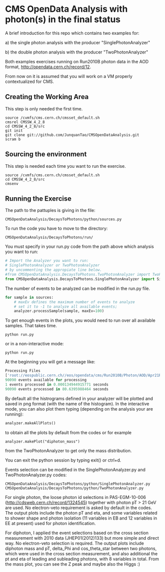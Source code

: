 # CMS OpenData Analysis with photon(s) in the final status

A brief introduction for this repo which contains two examples for:

a) the single photon analysis with the producer "SinglePhotonAnalyzer"

b) the double photon analysis with the producer "TwoPhotonAnalyzer"

Both examples exercises running on Run2010B photon data in the AOD format, http://opendata.cern.ch/record/12.

From now on it is assumed that you will work on a VM properly contextualized for CMS.

## Creating the Working Area

This step is only needed the first time.

```
source /cvmfs/cms.cern.ch/cmsset_default.sh
cmsrel CMSSW_4_2_8
cd CMSSW_4_2_8/src
git init
git clone git://github.com/JunquanTao/CMSOpenDataAnalysis.git
scram b
```

## Sourcing the environment 

This step is needed each time you want to run the exercise.

```
source /cvmfs/cms.cern.ch/cmsset_default.sh
cd CMSSW_4_2_8/src
cmsenv
```

## Running the Exercise

The path to the pattuples is giving in the file:
```
CMSOpenDataAnalysis/DecaysToPhotons/python/sources.py
``` 

To run the code you have to move to the directory:

```
CMSOpenDataAnalysis/DecaysToPhotons/run/
```

You must specify in your run.py code from the path above which analysis you want to run:

```python
# Import the Analyzer you want to run:
# SinglePhotonAnalyzer or TwoPhotonAnalyzer
# by uncommenting the appropiate line below.
#from CMSOpenDataAnalysis.DecaysToPhotons.TwoPhotonAnalyzer import TwoPhotonAnalyzer as MyAnalyzer
from CMSOpenDataAnalysis.DecaysToPhotons.SinglePhotonAnalyzer import SinglePhotonAnalyzer as MyAnalyzer
``` 

The number of events to be analyzed can be modified in the run.py file.

```python
for sample in sources:
    # maxEv defines the maximum number of events to analyze
    # set it to -1 to analyze all available events; 
    analyzer.processSample(sample, maxEv=100)
```

To get enough events in the plots, you would need to run over all available samples. That takes time.

```
python run.py 
```

or in a non-interactive mode:

```
python run.py 
```
At the beginning you will get a message like: 

```python
Processing Files
['root://eospublic.cern.ch//eos/opendata/cms/Run2010B/Photon/AOD/Apr21ReReco-v1/0005/004DDBA5-7471-E011-A381-0017A4770C08.root', 'root://eospublic.cern.ch//eos/opendata/cms/Run2010B/Photon/AOD/Apr21ReReco-v1/0005/00C1B689-F670-E011-B054-1CC1DE1CF1BA.root', 'root://eospublic.cern.ch//eos/opendata/cms/Run2010B/Photon/AOD/Apr21ReReco-v1/0005/063C79CD-3271-E011-934D-0025B3E022C2.root', 'root://eospublic.cern.ch//eos/opendata/cms/Run2010B/Photon/AOD/Apr21ReReco-v1/0005/065409FD-0071-E011-B185-001F296B758E.root', 'root://eospublic.cern.ch//eos/opendata/cms/Run2010B/Photon/AOD/Apr21ReReco-v1/0005/06C1851C-8E71-E011-83BB-00237DA16C42.root', 'root://eospublic.cern.ch//eos/opendata/cms/Run2010B/Photon/AOD/Apr21ReReco-v1/0005/08118EBE-9B71-E011-915E-001F296B758E.root', 'root://eospublic.cern.ch//eos/opendata/cms/Run2010B/Photon/AOD/Apr21ReReco-v1/0005/0A6EBDBB-8371-E011-A8EE-0017A477003C.root', 'root://eospublic.cern.ch//eos/opendata/cms/Run2010B/Photon/AOD/Apr21ReReco-v1/0005/0C59D16B-F670-E011-A3D4-1CC1DE1CDDBC.root', 'root://eospublic.cern.ch//eos/opendata/cms/Run2010B/Photon/AOD/Apr21ReReco-v1/0005/0C9AE5C4-3371-E011-85B7-1CC1DE1CEDB2.root', 'root://eospublic.cern.ch//eos/opendata/cms/Run2010B/Photon/AOD/Apr21ReReco-v1/0005/0CC571FD-7571-E011-98CB-1CC1DE046F78.root', 'root://eospublic.cern.ch//eos/opendata/cms/Run2010B/Photon/AOD/Apr21ReReco-v1/0005/0E1ED66B-3971-E011-9C33-00237DA1EDE0.root']
90090 events available for processing
1 events processed in 0.000134944915771 seconds
90090 events processed in 80.6395988464 seconds
```

By default all the histrograms defined in your analyzer will be plotted and saved in png format (with the name of the histogram). In the interactive mode, you can also plot them typing (depending on the analysis your are running):

```python
analyzer.makeAllPlots()
```
to obtain all the plots by default from the codes or for example 
```
analyzer.makePlot("diphoton_mass")
```
from the TwoPhotonAnalyzer to get only the mass distribution.

You can exit the python session by typing exit() or ctrl+d.

Events selection can be modified in the SinglePhotonAnalyzer.py and TwoPhotonAnalyzer.py codes:
```
CMSOpenDataAnalysis/DecaysToPhotons/python/SinglePhotonAnalyzer.py
CMSOpenDataAnalysis/DecaysToPhotons/python/TwoPhotonAnalyzer.py
```
For single photon, the loose photon id selections in PAS-EGM-10-006 (http://cdsweb.cern.ch/record/1324545) together with photon pT > 21 GeV are used. No electron-veto requirement is asked by default in the codes. The output plots include the photon pT and eta, and some variables related to shower shape and photon isolation (11 variables in EB and 12 variables in EE at present) used for photon identification.

For diphoton, I applied the event selections based on the cross section measurement with 2010 data (JHEP01(2012)133) but more simple and direct way. No electron-veto selection is required. The output plots include diphoton mass and pT, delta_Phi and cos_theta_star between two photons, which were used in the cross section measurement, and also additional the pt and eta of leading and subleading photons, with 8 variables in total. From the mass plot, you can see the Z peak and maybe also the Higgs :)



